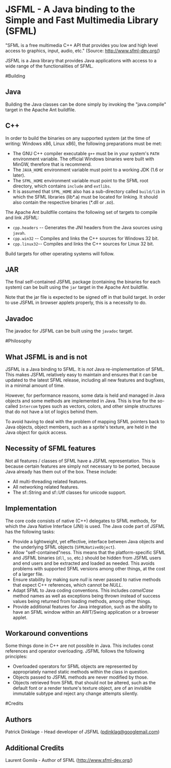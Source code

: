 
JSFML - A Java binding to the Simple and Fast Multimedia Library (SFML)
=======================================================================

"SFML is a free multimedia C++ API that provides you low and high level access to graphics, input, audio, etc." (Source: http://www.sfml-dev.org/)

JSFML is a Java library that provides Java applications with access to a wide range of the functionalities of SFML.

#Building

Java
----
Building the Java classes can be done simply by invoking the "java.compile" target in the Apache Ant buildfile.

C++
---
In order to build the binaries on any supported system (at the time of writing: Windows x86, Linux x86),
the following preparations must be met:

 * The GNU C++ compiler executable `g++` must be in your system's `PATH` environment variable. The official Windows binaries were built with MinGW, therefore that is recommend.
 * The `JAVA_HOME` environment variable must point to a working JDK (1.6 or later).
 * The `SFML_HOME` environment variable must point to the SFML root directory, which contains `include` and `extlibs`.
 * It is assumed that `SFML_HOME` also has a sub-directory called `build/lib` in which the SFML libraries (lib*.a) must be located for linking. It should also contain the respective binaries (*.dll or *.so*).

The Apache Ant buildfile contains the following set of targets to compile and link JSFML:

 * `cpp.headers` -- Generates the JNI headers from the Java sources using `javah`.
 * `cpp.win32` -- Compiles and links the C++ sources for Windows 32 bit.
 * `cpp.linux32`-- Compiles and links the C++ sources for Linux 32 bit.

Build targets for other operating systems will follow.

JAR
---
The final self-contained JSFML package (containing the binaries for each system) can be built using the `jar` target in the Apache Ant buildfile.

Note that the jar file is expected to be signed off in that build target. In order to use JSFML in browser applets properly, this is a necessity to do.

Javadoc
-------
The javadoc for JSFML can be built using the `javadoc` target.

#Philosophy

What JSFML is and is not
------------------------
JSFML is a Java binding to SFML. It is _not_ Java re-implementation of SFML. This makes JSFML relatively easy to maintain and ensures that it can be updated to the latest SFML release, including all new features and bugfixes, in a minimal amount of time.

However, for performance reasons, some data is held and managed in Java objects and some methods are implemented in Java. This is true for the so-called `Intercom` types such as vectors, colors, and other simple structures that do not have a lot of logics behind them.

To avoid having to deal with the problem of mapping SFML pointers back to Java objects, object members, such as a sprite's texture, are held in the Java object for quick access.

Necessity of SFML features
--------------------------
Not all features / classes of SFML have a JSFML representation. This is because certain features are simply not necessary to be ported, because Java already has them out of the box. These include:

 * All multi-threading related features.
 * All networking related features.
 * The sf::String and sf::Utf classes for unicode support.


Implementation
--------------

The core code consists of native (C++) delegates to SFML methods, for which the Java Native Interface (JNI) is used. The Java code part of JSFML has the following tasks:

 * Provide a lightweight, yet effective, interface between Java objects and the underlying SFML objects (`SFMLNativeObject`).
 * Allow "self-contained"ness. This means that the platform-specific SFML and JSFML binaries (`dll`, `so`, etc.) should be hidden from JSFML users and end users and be extracted and loaded as needed. This avoids problems with supported SFML versions among other things, at the cost of a larger file.
 * Ensure stability by making sure _null_ is never passed to native methods that expect C++ references, which cannot be _NULL_.
 * Adapt SFML to Java coding conventions. This includes _camelCase_ method names as well as exceptions being thrown instead of success values being returned from loading methods, among other things.
 * Provide additional features for Java integration, such as the ability to have an SFML window within an AWT/Swing application or a browser applet.

Workaround conventions
----------------------
Some things done in C++ are not possible in Java. This includes const references and operator overloading. JSFML follows the following principles:

 * Overloaded operators for SFML objects are represented by appropriately named static methods within the class in question.
 * Objects passed to JSFML methods are never modified by those.
 * Objects retrieved from SFML that should not be altered, such as the default font or a render texture's texture object, are of an invisible immutable subtype and reject any change attempts silently.

#Credits

Authors
-------
Patrick Dinklage - Head developer of JSFML (pdinklag@googlemail.com)

Additional Credits
------------------
Laurent Gomila - Author of SFML (http://www.sfml-dev.org/)
